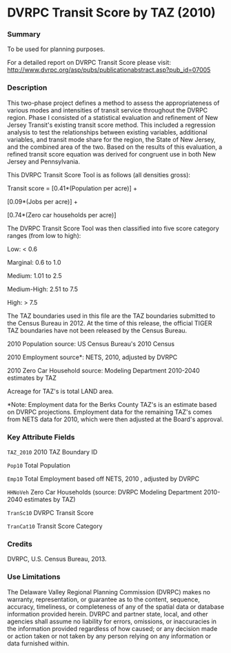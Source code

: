 # DVRPC Transit Score by TAZ (2010)

### Summary
To be used for planning purposes.

For a detailed report on DVRPC Transit Score please visit:
 http://www.dvrpc.org/asp/pubs/publicationabstract.asp?pub_id=07005

### Description
This two-phase project defines a method to assess the appropriateness of various modes and intensities of transit service throughout the DVRPC region. Phase I consisted of a statistical evaluation and refinement of New Jersey Transit's existing transit score method. This included a regression analysis to test the relationships between existing variables, additional variables, and transit mode share for the region, the State of New Jersey, and the combined area of the two. Based on the results of this evaluation, a refined transit score equation was derived for congruent use in both New Jersey and Pennsylvania. 

This DVRPC Transit Score Tool is as follows (all densities gross):

Transit score = [0.41*(Population per acre)] +

[0.09*(Jobs per acre)] +

[0.74*(Zero car households per acre)]


The DVRPC Transit Score Tool was then classified into five score category ranges (from low to high):

Low: < 0.6

Marginal: 0.6 to 1.0

Medium: 1.01 to 2.5

Medium-High: 2.51 to 7.5

High: > 7.5


The TAZ boundaries used in this file are the TAZ boundaries submitted to the Census Bureau in 2012.  At the time of this release, the official TIGER TAZ boundaries have not been released by the Census Bureau.


2010 Population source: US Census Bureau's 2010 Census

2010 Employment source*: NETS, 2010, adjusted by DVRPC

2010 Zero Car Household source: Modeling Department 2010-2040 estimates by TAZ

Acreage for TAZ's is total LAND area.

*Note: Employment data for the Berks County TAZ's is an estimate based on DVRPC projections. Employment data for the remaining TAZ's comes from NETS data for 2010, which were then adjusted at the Board's approval.

### Key Attribute Fields

`TAZ_2010` 2010 TAZ Boundary ID

`Pop10` Total Population

`Emp10` Total Employment based off NETS, 2010 , adjusted by DVRPC

`HHNoVeh` Zero Car Households (source: DVRPC Modeling Department 2010-2040 estimates by TAZ)

`TranSc10` DVRPC Transit Score 

`TranCat10` Transit Score Category


### Credits
DVRPC, U.S. Census Bureau, 2013.

### Use Limitations
The Delaware Valley Regional Planning Commission (DVRPC) makes no warranty, representation, or guarantee as to the content, sequence, accuracy, timeliness, or completeness of any of the spatial data or database information provided herein. DVRPC and partner state, local, and other agencies shall assume no liability for errors, omissions, or inaccuracies in the information provided regardless of how caused; or any decision made or action taken or not taken by any person relying on any information or data furnished within. 


